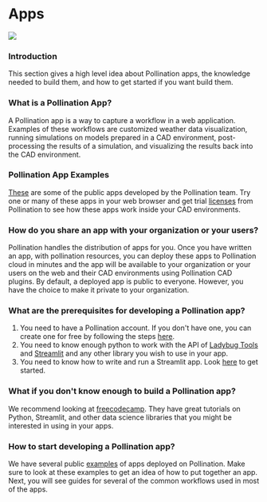 # Apps

![](../../.gitbook/assets/pollination-apps/logos.png)

### Introduction

This section gives a high level idea about Pollination apps, the knowledge needed to build them, and how to get started if you want build them.

### What is a Pollination App?

A Pollination app is a way to capture a workflow in a web application. Examples of these workflows are customized weather data visualization, running simulations on models prepared in a CAD environment, post-processing the results of a simulation, and visualizing the results back into the CAD environment.

### Pollination App Examples

[These](https://app.pollination.cloud/apps) are some of the public apps developed by the Pollination team. Try one or many of these apps in your web browser and get trial [licenses](https://app.pollination.cloud/cad-plugins) from Pollination to see how these apps work inside your CAD environments.

### How do you share an app with your organization or your users?

Pollination handles the distribution of apps for you. Once you have written an app, with pollination resources, you can deploy these apps to Pollination cloud in minutes and the app will be available to your organization or your users on the web and their CAD environments using Pollination CAD plugins. By default, a deployed app is public to everyone. However, you have the choice to make it private to your organization.

### What are the prerequisites for developing a Pollination app?

1. You need to have a Pollination account. If you don't have one, you can create one for free by following the steps [here](https://docs.pollination.cloud/user-manual/get-started/create-a-pollination-account).
2. You need to know enough python to work with the API of [Ladybug Tools](https://discourse.ladybug.tools/pub/ladybug-tools-core-sdk-documentation) and [Streamlit](https://docs.streamlit.io/library/api-reference) and any other library you wish to use in your app.
3. You need to know how to write and run a Streamlit app. Look [here](https://docs.streamlit.io/library/get-started) to get started.

### What if you don't know enough to build a Pollination app?

We recommend looking at [freecodecamp](https://www.youtube.com/c/Freecodecamp/search). They have great tutorials on Python, Streamlit, and other data science libraries that you might be interested in using in your apps.

### How to start developing a Pollination app?

We have several public [examples](https://github.com/pollination-apps) of apps deployed on Pollination. Make sure to look at these examples to get an idea of how to put together an app. Next, you will see guides for several of the common workflows used in most of the apps.
